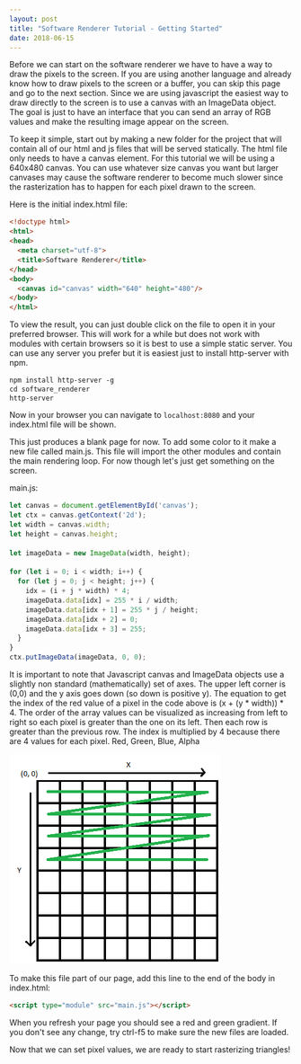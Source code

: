 ```yaml
---
layout: post
title: "Software Renderer Tutorial - Getting Started"
date: 2018-06-15
---
```


Before we can start on the software renderer we have to have a way to draw the pixels to the screen. If you are using another language and already know how to draw pixels to the screen or a buffer, you can skip this page and go to the next section. Since we are using javascript the easiest way to draw directly to the screen is to use a canvas with an ImageData object. The goal is just to have an interface that you can send an array of RGB values and make the resulting image appear on the screen.

To keep it simple, start out by making a new folder for the project that will contain all of our html and js files that will be served statically. The html file only needs to have a canvas element. For this tutorial we will be using a 640x480 canvas. You can use whatever size canvas you want but larger canvases may cause the software renderer to become much slower since the rasterization has to happen for each pixel drawn to the screen.

Here is the initial index.html file:

```html
<!doctype html>
<html>
<head>
  <meta charset="utf-8">
  <title>Software Renderer</title>
</head>
<body>
  <canvas id="canvas" width="640" height="480"/>
</body>
</html>
```

To view the result, you can just double click on the file to open it in your preferred browser. This will work for a while but does not work with modules with certain browsers so it is best to use a simple static server. You can use any server you prefer but it is easiest just to install http-server with npm.

```
npm install http-server -g
cd software_renderer
http-server
```

Now in your browser you can navigate to `localhost:8080` and your index.html file will be shown.

This just produces a blank page for now. To add some color to it make a new file called main.js. This file will import the other modules and contain the main rendering loop. For now though let's just get something on the screen.

main.js:

```javascript
let canvas = document.getElementById('canvas');
let ctx = canvas.getContext('2d');
let width = canvas.width;
let height = canvas.height;

let imageData = new ImageData(width, height);

for (let i = 0; i < width; i++) {
  for (let j = 0; j < height; j++) {
    idx = (i + j * width) * 4;
    imageData.data[idx] = 255 * i / width;
    imageData.data[idx + 1] = 255 * j / height;
    imageData.data[idx + 2] = 0;
    imageData.data[idx + 3] = 255;
  }
}
ctx.putImageData(imageData, 0, 0);
```

It is important to note that Javascript canvas and ImageData objects use a slightly non standard (mathematically) set of axes. The upper left corner is (0,0) and the y axis goes down (so down is positive y). The equation to get the index of the red value of a pixel in the code above is (x + (y * width)) * 4. The order of the array values can be visualized as increasing from left to right so each pixel is greater than the one on its left. Then each row is greater than the previous row. The index is multiplied by 4 because there are 4 values for each pixel. Red, Green, Blue, Alpha

![Pixel order and axes](/assets/axes_and_indices.png)

To make this file part of our page, add this line to the end of the body in index.html:

```html
<script type="module" src="main.js"></script>
```

When you refresh your page you should see a red and green gradient. If you don't see any change, try ctrl-f5 to make sure the new files are loaded.

<canvas id="canvas" width="320" height="240"></canvas>

Now that we can set pixel values, we are ready to start rasterizing triangles!

<script>
let canvas = document.getElementById('canvas');
let ctx = canvas.getContext('2d');
let width = canvas.width;
let height = canvas.height;

let imageData = new ImageData(width, height);

for (let i = 0; i < width; i++) {
  for (let j = 0; j < height; j++) {
    idx = (i + j * width) * 4;
    imageData.data[idx] = 255 * i / width;
    imageData.data[idx + 1] = 255 * j / height;
    imageData.data[idx + 2] = 0;
    imageData.data[idx + 3] = 255;
  }
}
ctx.putImageData(imageData, 0, 0);
</script>
